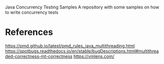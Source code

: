 Java Concurrency Testing Samples
A repository with some samples on how to write concurrency tests

# References
https://pmd.github.io/latest/pmd_rules_java_multithreading.html
https://spotbugs.readthedocs.io/en/stable/bugDescriptions.html#multithreaded-correctness-mt-correctness
https://vmlens.com/
